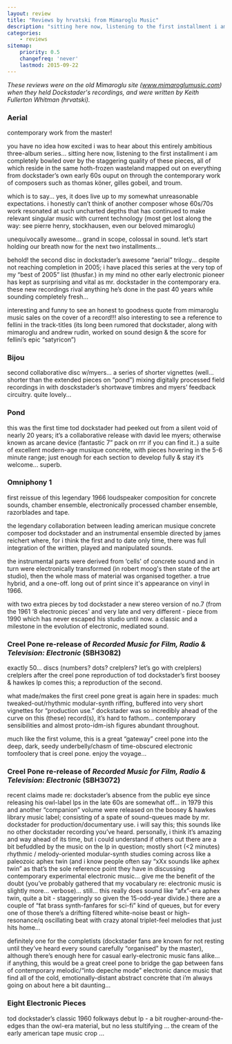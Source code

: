 ```yaml
---
layout: review
title: "Reviews by hrvatski from Mimaroglu Music"
description: "sitting here now, listening to the first installment i am completely bowled over by the staggering quality of these pieces"
categories:
    - reviews
sitemap:
    priority: 0.5
    changefreq: 'never'
    lastmod: 2015-09-22
---
```


_These reviews were on the old Mimaroglu site (www.mimaroglumusic.com) when they held Dockstader's recordings, and were written by Keith Fullerton Whitman (*hrvatski*)._

### Aerial

contemporary work from the master!

you have no idea how excited i was to hear about this entirely ambitious three-album series... sitting here now, listening to the first installment i am completely bowled over by the staggering quality of these pieces, all of which reside in the same hoth-frozen wasteland mapped out on everything from dockstader’s own early 60s ouput on through the contemporary work of composers such as thomas köner, gilles gobeil, and troum.

which is to say... yes, it does live up to my somewhat unreasonable expectations. i honestly can’t think of another composer whose 60s/70s work resonated at such uncharted depths that has continued to make relevant singular music with current technology (most get lost along the way: see pierre henry, stockhausen, even our beloved mimaroglu)

unequivocally awesome... grand in scope, colossal in sound. let’s start holding our breath now for the next two installments...

behold! the second disc in dockstader’s awesome “aerial” trilogy... despite not reaching completion in 2005; i have placed this series at the very top of my “best of 2005” list (thusfar.) in my mind no other early electronic pioneer has kept as surprising and vital as mr. dockstader in the contemporary era. these new recordings rival anything he’s done in the past 40 years while sounding completely fresh...

interesting and funny to see an honest to goodness quote from mimaroglu music sales on the cover of a record!!! also interesting to see a reference to fellini in the track-titles (its long been rumored that dockstader, along with mimaroglu and andrew rudin, worked on sound design & the score for fellini’s epic “satyricon”)

### Bijou

second collaborative disc w/myers... a series of shorter vignettes (well... shorter than the extended pieces on “pond”) mixing digitally processed field recordings in with dosckstader’s shortwave timbres and myers’ feedback circuitry. quite lovely...

### Pond

this was the first time tod dockstader had peeked out from a silent void of nearly 20 years; it’s a collaborative release with david lee myers; otherwise known as arcane device (fantastic 7” pack on rrr if you can find it..) a suite of excellent modern-age musique concrète, with pieces hovering in the 5-6 minute range; just enough for each section to develop fully & stay it’s welcome... superb.

### Omniphony 1

first reissue of this legendary 1966 loudspeaker composition for concrete sounds, chamber ensemble, electronically processed chamber ensemble, razorblades and tape. 

the legendary collaboration between leading american musique concrete composer tod dockstader and an instrumental ensemble directed by james reichert where, for i think the first and to date only time, there was full integration of the written, played and manipulated sounds.

the instrumental parts were derived from ‘cells' of concrete sound and in turn were electronically transformed (in robert moog's then state of the art studio), then the whole mass of material was organised together. a true hybrid, and a one-off. long out of print since it's appearance on vinyl in 1966.

with two extra pieces by tod dockstader a new stereo version of no.7 (from the 1961 ‘8 electronic pieces' and very late and very different - piece from 1990 which has never escaped his studio until now. a classic and a milestone in the evolution of electronic, mediated sound.

### Creel Pone re-release of *Recorded Music for Film, Radio &amp; Television: Electronic* (SBH3082)

exactly 50... discs (numbers? dots? crelplers? let’s go with crelplers) crelplers after the creel pone reproduction of tod dockstader’s first boosey & hawkes lp comes this; a reproduction of the second.

what made/makes the first creel pone great is again here in spades: much tweaked-out/rhythmic modular-synth riffing, buffered into very short vignettes for “production use.” dockstader was so incredibly ahead of the curve on this (these) record(s), it’s hard to fathom... contemporary sensibilities and almost proto-idm-ish figures abundant throughout.

much like the first volume, this is a great “gateway” creel pone into the deep, dark, seedy underbelly/chasm of time-obscured electronic tomfoolery that is creel pone. enjoy the voyage...

### Creel Pone re-release of *Recorded Music for Film, Radio &amp; Television: Electronic* (SBH3072)

recent claims made re: dockstader’s absence from the public eye since releasing his owl-label lps in the late 60s are somewhat off... in 1979 this and another “companion” volume were released on the boosey & hawkes library music label; consisting of a spate of sound-queues made by mr. dockstader for production/documentary use. i will say this; this sounds like no other dockstader recording you’ve heard. personally, i think it’s amazing and way ahead of its time, but i could understand if others out there are a bit befuddled by the music on the lp in question; mostly short (<2 minutes) rhythmic / melody-oriented modular-synth studies coming across like a paleozoic aphex twin (and i know people often say “xXx sounds like aphex twin” as that’s the sole reference point they have in discussing contemporary experimental electronic music... give me the benefit of the doubt (you’ve probably gathered that my vocabulary re: electronic music is slightly more... verbose)... still... this really does sound like “afx”-era aphex twin, quite a bit - staggeringly so given the 15-odd-year divide.) there are a couple of “fat brass synth-fanfares for sci-fi” kind of queues, but for every one of those there’s a drifting filtered white-noise beast or high-resonance/q oscillating beat with crazy atonal triplet-feel melodies that just hits home...

definitely one for the completists (dockstader fans are known for not resting until they’ve heard every sound carefully “organised” by the master), although there’s enough here for casual early-electronic music fans alike... if anything, this would be a great creel pone to bridge the gap between fans of contemporary melodic/“into depeche mode” electronic dance music that find all of the cold, emotionally-distant abstract concrète that i’m always going on about here a bit daunting...

### Eight Electronic Pieces

tod dockstader’s classic 1960 folkways debut lp - a bit rougher-around-the-edges than the owl-era material, but no less stultifying ... the cream of the early american tape music crop ...